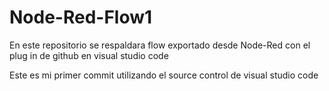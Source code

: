 # Node-Red-Flow1
En este repositorio se respaldara flow exportado desde Node-Red con el plug in de github en visual studio code

Este es mi primer commit utilizando el source control de visual studio code
